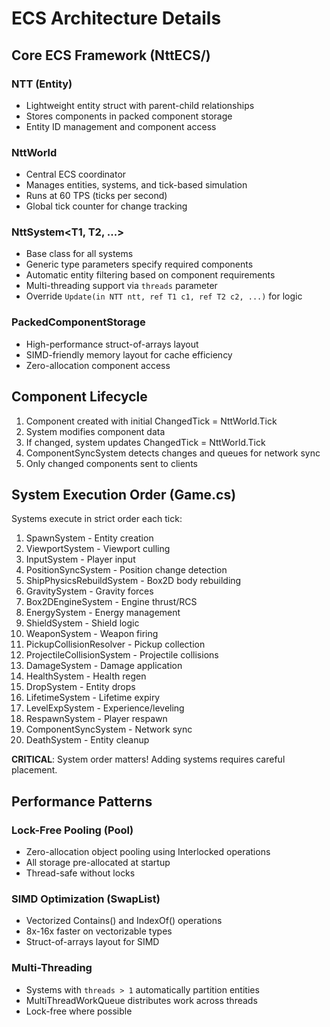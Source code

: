 # ECS Architecture Details

## Core ECS Framework (NttECS/)

### NTT (Entity)
- Lightweight entity struct with parent-child relationships
- Stores components in packed component storage
- Entity ID management and component access

### NttWorld
- Central ECS coordinator
- Manages entities, systems, and tick-based simulation
- Runs at 60 TPS (ticks per second)
- Global tick counter for change tracking

### NttSystem<T1, T2, ...>
- Base class for all systems
- Generic type parameters specify required components
- Automatic entity filtering based on component requirements
- Multi-threading support via `threads` parameter
- Override `Update(in NTT ntt, ref T1 c1, ref T2 c2, ...)` for logic

### PackedComponentStorage
- High-performance struct-of-arrays layout
- SIMD-friendly memory layout for cache efficiency
- Zero-allocation component access

## Component Lifecycle
1. Component created with initial ChangedTick = NttWorld.Tick
2. System modifies component data
3. If changed, system updates ChangedTick = NttWorld.Tick
4. ComponentSyncSystem detects changes and queues for network sync
5. Only changed components sent to clients

## System Execution Order (Game.cs)
Systems execute in strict order each tick:
1. SpawnSystem - Entity creation
2. ViewportSystem - Viewport culling
3. InputSystem - Player input
4. PositionSyncSystem - Position change detection
5. ShipPhysicsRebuildSystem - Box2D body rebuilding
6. GravitySystem - Gravity forces
7. Box2DEngineSystem - Engine thrust/RCS
8. EnergySystem - Energy management
9. ShieldSystem - Shield logic
10. WeaponSystem - Weapon firing
11. PickupCollisionResolver - Pickup collection
12. ProjectileCollisionSystem - Projectile collisions
13. DamageSystem - Damage application
14. HealthSystem - Health regen
15. DropSystem - Entity drops
16. LifetimeSystem - Lifetime expiry
17. LevelExpSystem - Experience/leveling
18. RespawnSystem - Player respawn
19. ComponentSyncSystem - Network sync
20. DeathSystem - Entity cleanup

**CRITICAL**: System order matters! Adding systems requires careful placement.

## Performance Patterns

### Lock-Free Pooling (Pool<T>)
- Zero-allocation object pooling using Interlocked operations
- All storage pre-allocated at startup
- Thread-safe without locks

### SIMD Optimization (SwapList<T>)
- Vectorized Contains() and IndexOf() operations
- 8x-16x faster on vectorizable types
- Struct-of-arrays layout for SIMD

### Multi-Threading
- Systems with `threads > 1` automatically partition entities
- MultiThreadWorkQueue distributes work across threads
- Lock-free where possible